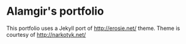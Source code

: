 # Alamgir's portfolio

This portfolio uses a Jekyll port of http://erosie.net/ theme. Theme is courtesy of http://narkotyk.net/
